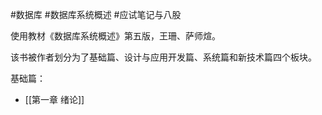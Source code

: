#数据库 #数据库系统概述 #应试笔记与八股 

使用教材《数据库系统概述》第五版，王珊、萨师煊。

该书被作者划分为了基础篇、设计与应用开发篇、系统篇和新技术篇四个板块。

基础篇：
- [[第一章 绪论]]


